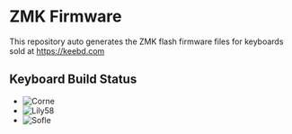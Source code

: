 # ZMK Firmware
This repository auto generates the ZMK flash firmware files for keyboards sold at https://keebd.com

## Keyboard Build Status
- ![Corne](https://github.com/keebd/qmk-firmware/actions/workflows/corne.yml/badge.svg)
- ![Lily58](https://github.com/keebd/qmk-firmware/actions/workflows/lily58.yml/badge.svg)
- ![Sofle](https://github.com/keebd/qmk-firmware/actions/workflows/sofle.yml/badge.svg)